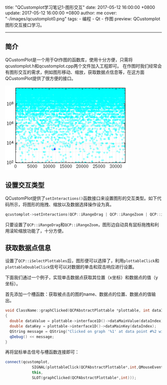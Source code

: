 title: "QCustomplot学习笔记1-图形交互"
date: 2017-05-12 16:00:00 +0800
update: 2017-05-12 16:00:00 +0800
author: me
cover: "-/images/qcustomplot0.png"
tags:
    - 编程
    - Qt
    - 作图
preview: QCustomplot图形交互接口学习。

---

## 简介

QCustomPlot是一个用于Qt作图的函数库，使用十分方便，只需将qcustomplot.h和qcustomplot.cpp两个文件加入工程即可。
在作图时我们经常会有图形交互的需求，例如图形移动、缩放，获取数据点信息等，在这方面QCustomPlot提供了很方便的接口。

![QCustomPlot作图示例](./images/qcustomplot0.png)

## 设置交互类型
QCustomPlot提供了`setInteractions()`函数接口来设置图形的交互类型。如下代码所示，将图形的拖拽、缩放以及数据选择操作设为真。

``` cpp
qcustomplot->setInteractions(QCP::iRangeDrag | QCP::iRangeZoom | QCP::iSelectPlottables);
```
只要设置了`QCP::iRangeDrag`和`QCP::iRangeZoom`，图形边自动具有鼠标拖拽和利用滚轮缩放功能了，十分方便。

## 获取数据点信息
设置了`QCP::iSelectPlottables`后，图形便可以选择了，利用`plottableClick`和`plottableDoubleClick`信号可以对数据的单击和双击响应进行设置。

下面我们通过一个例子，实现单击数据点获取其位置（x坐标）和数据点的值（y坐标）。

首先添加一个槽函数：获取被点击的图的name、数据点的位置、数据点的值输出。
``` cpp
void ClassName::graphClicked(QCPAbstractPlottable *plottable, int dataIndex)
{
  double dataValue = plottable->interface1D()->dataMainValue(dataIndex);
  double dataKey = plottable->interface1D()->dataMainKey(dataIndex);
  QString message = QString("Clicked on graph '%1' at data point #%2 with value %3.").arg(plottable->name()).arg(dataIndex).arg(dataValue);
  qDebug() << message;
}
```

再将鼠标单击信号与槽函数连接即可：
``` cpp
connect(qcustomplot,
            SIGNAL(plottableClick(QCPAbstractPlottable*,int,QMouseEvent*)),
            this,
            SLOT(graphClicked(QCPAbstractPlottable*,int)));
```
